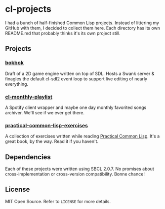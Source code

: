 # cl-projects

I had a bunch of half-finished Common Lisp projects. Instead of littering my
GitHub with them, I decided to collect them here. Each directory has its own
README.md that probably thinks it's its own project still.

## Projects

### [bokbok](/bokbok)

Draft of a 2D game engine written on top of SDL. Hosts a Swank server & finagles
the default cl-sdl2 event loop to support live editing of nearly everything.

### [cl-monthly-playlist](/cl-monthly-playlist)

A Spotify client wrapper and maybe one day monthly favorited songs
archiver. We'll see if we ever get there.

### [practical-common-lisp-exercises](/practical-common-lisp-exercises)

A collection of exercises written while reading [Practical Common
Lisp](http://www.gigamonkeys.com/book/). It's a great book, by the way. Read it
if you haven't.

## Dependencies

Each of these projects were written using SBCL 2.0.7. No promises about
cross-implementation or cross-version compatibility. Bonne chance!

## License

MIT Open Source. Refer to `LICENSE` for more details.
